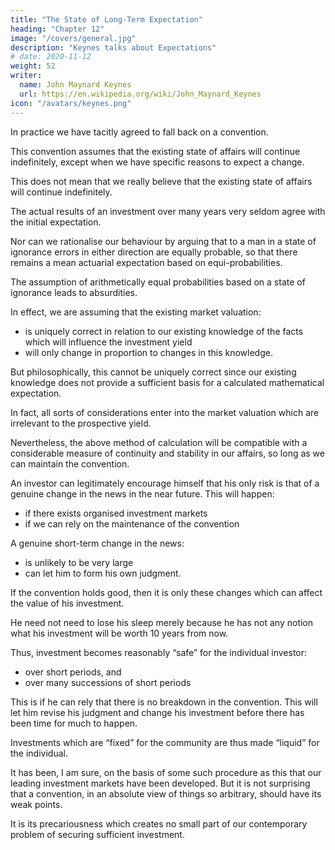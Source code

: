 ```yaml
---
title: "The State of Long-Term Expectation"
heading: "Chapter 12"
image: "/covers/general.jpg"
description: "Keynes talks about Expectations"
# date: 2020-11-12
weight: 52
writer:
  name: John Maynard Keynes
  url: https://en.wikipedia.org/wiki/John_Maynard_Keynes
icon: "/avatars/keynes.png"
---
```



<!-- , as a rule,IV  -->

In practice we have tacitly agreed to fall back on a convention. 

This convention assumes that the existing state of affairs will continue indefinitely, except when we have specific reasons to expect a change. 

This does not mean that we really believe that the existing state of affairs will continue indefinitely. 

The actual results of an investment over many years very seldom agree with the initial expectation. 

Nor can we rationalise our behaviour by arguing that to a man in a state of ignorance errors in either direction are equally probable, so that there remains a mean actuarial expectation based on equi-probabilities. 

The assumption of arithmetically equal probabilities based on a state of ignorance leads to absurdities. 

<!-- however arrived at, -->
In effect, we are assuming that the existing market valuation:
- is uniquely correct in relation to our existing knowledge of the facts which will influence the investment yield
- will only change in proportion to changes in this knowledge.

But philosophically, this cannot be uniquely correct since our existing knowledge does not provide a sufficient basis for a calculated mathematical expectation. 

In fact, all sorts of considerations enter into the market valuation which are irrelevant to the prospective yield. 

Nevertheless, the above method of calculation will be compatible with a considerable measure of continuity and stability in our affairs, so long as we can maintain the convention.



An investor can legitimately encourage himself that his only risk is that of a genuine change in the news in the near future. This will happen:
- if there exists organised investment markets
- if we can rely on the maintenance of the convention

A genuine short-term change in the news:
- is unlikely to be very large
- can let him to form his own judgment. 

If the convention holds good, then it is only these changes which can affect the value of his investment.

He need not need to lose his sleep merely because he has not any notion what his investment will be worth 10 years from now. 

Thus, investment becomes reasonably “safe” for the individual investor:
- over short periods, and
- over many successions of short periods

This is if he can rely that there is no breakdown in the convention. This will let him revise his judgment and change his investment before there has been time for much to happen. 

Investments which are “fixed” for the community are thus made “liquid” for the individual. 

It has been, I am sure, on the basis of some such procedure as this that our leading investment markets have been developed. But it is not surprising that a convention, in an absolute view of things so arbitrary, should have its weak points. 

It is its precariousness which creates no small part of our contemporary problem of securing sufficient investment. 

